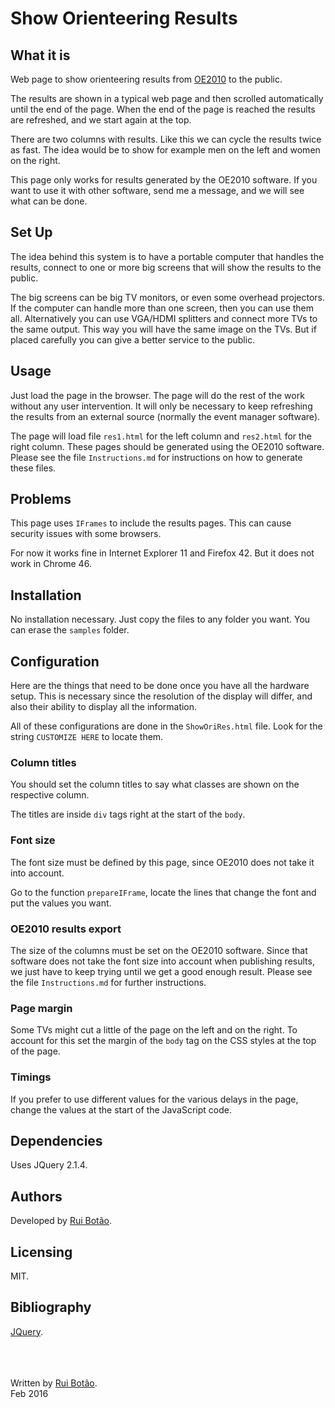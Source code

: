 <!-- View this file with a Markdown editor (eg: http://markdownpad.com) -->
# Show Orienteering Results


## What it is
Web page to show orienteering results from [OE2010][OE2010] to the public.

The results are shown in a typical web page and then scrolled automatically until the end of the page. When the end of the page is reached the results are refreshed, and we start again at the top.

There are two columns with results. Like this we can cycle the results twice as fast. The idea would be to show for example men on the left and women on the right.

This page only works for results generated by the OE2010 software. If you want to use it with other software, send me a message, and we will see what can be done. 


## Set Up
The idea behind this system is to have a portable computer that handles the results, connect to one or more big screens that will show the results to the public.

The big screens can be big TV monitors, or even some overhead projectors. If the computer can handle more than one screen, then you can use them all. Alternatively you can use VGA/HDMI splitters and connect more TVs to the same output. This way you will have the same image on the TVs. But if placed carefully you can give a better service to the public. 


## Usage
Just load the page in the browser. The page will do the rest of the work without any user intervention. It will only be necessary to keep refreshing the results from an external source (normally the event manager software). 

The page will load file `res1.html` for the left column and `res2.html` for the right column. These pages should be generated using the OE2010 software. Please see the file `Instructions.md` for instructions on how to generate these files.


## Problems
This page uses `IFrames` to include the results pages. This can cause security issues with some browsers.

For now it works fine in Internet Explorer 11 and Firefox 42. But it does not work in Chrome 46.


## Installation
No installation necessary. Just copy the files to any folder you want. You can erase the `samples` folder.


## Configuration
Here are the things that need to be done once you have all the hardware setup. This is necessary since the resolution of the display will differ, and also their ability to display all the information.

All of these configurations are done in the `ShowOriRes.html` file. Look for the string `CUSTOMIZE HERE` to locate them.

### Column titles
You should set the column titles to say what classes are shown on the respective column.

The titles are inside `div` tags right at the start of the `body`.

### Font size
The font size must be defined by this page, since OE2010 does not take it into account.

Go to the function `prepareIFrame`, locate the lines that change the font and put the values you want.

### OE2010 results export
The size of the columns must be set on the OE2010 software. Since that software does not take the font size into account when publishing results, we just have to keep trying until we get a good enough result. Please see the file `Instructions.md` for further instructions.

### Page margin
Some TVs might cut a little of the page on the left and on the right. To account for this set the margin of the `body` tag on the CSS styles at the top of the page. 

### Timings
If you prefer to use different values for the various delays in the page, change the values at the start of the JavaScript code.


## Dependencies
Uses JQuery 2.1.4.




## Authors
Developed by [Rui Botão][rui].


## Licensing
MIT.


## Bibliography
[JQuery][jquery].




<br><br><br>
Written by [Rui Botão][rui].<br>
Feb 2016


[rui]: mailto:rui@ruibotao.com "Rui"
[jquery]: http://jquery.com/  "JQuery"
[OE2010]: http://www.sportsoftware.de/ "OE2010"
